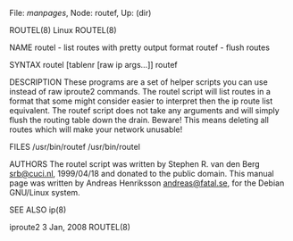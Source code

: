 File: *manpages*,  Node: routef,  Up: (dir)

ROUTEL(8)                            Linux                           ROUTEL(8)



NAME
       routel - list routes with pretty output format
       routef - flush routes

SYNTAX
       routel [tablenr [raw ip args...]]
       routef

DESCRIPTION
       These  programs  are a set of helper scripts you can use instead of raw
       iproute2 commands.
       The routel script will list routes in a format that some might consider
       easier to interpret then the ip route list equivalent.
       The routef script does not take any arguments and will simply flush the
       routing table down the drain. Beware! This means  deleting  all  routes
       which will make your network unusable!


FILES
       /usr/bin/routef
       /usr/bin/routel

AUTHORS
       The routel script was written by Stephen R. van den Berg <srb@cuci.nl>,
       1999/04/18 and donated to the public domain.
       This manual page was written by Andreas Henriksson  <andreas@fatal.se>,
       for the Debian GNU/Linux system.

SEE ALSO
       ip(8)



iproute2                          3 Jan, 2008                        ROUTEL(8)
